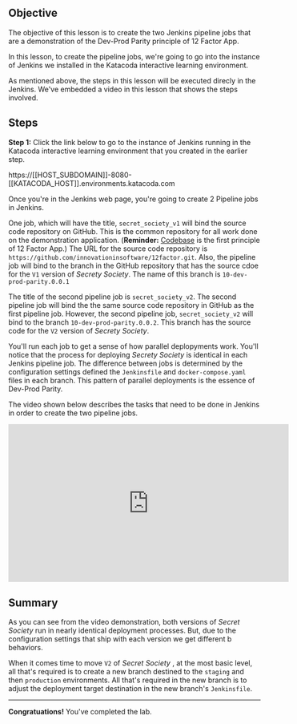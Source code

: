 ## Objective
The objective of this lesson is to create the two Jenkins pipeline jobs that are a demonstration of the Dev-Prod Parity principle of 12 Factor App.

In this lesson, to create the pipeline jobs, we're going to go into the instance of Jenkins we installed in the Katacoda interactive learning environment.

As mentioned above, the steps in this lesson will be executed direcly in the Jenkins. We've embedded a video in this lesson that shows the steps involved.

## Steps

**Step 1:** Click the link below to go to the instance of Jenkins running in the Katacoda interactive learning environment that you created in the earlier step.

https://[[HOST_SUBDOMAIN]]-8080-[[KATACODA_HOST]].environments.katacoda.com

Once you're in the Jenkins web page, you're going to create 2 Pipeline jobs in Jenkins.

One job, which will have the title, `secret_society_v1` will bind the source code repository on GitHub. This is the common repository for all work done on the demonstration application. (**Reminder:** [Codebase](https://12factor.net/) is the first principle of 12 Factor App.) The URL for the source code repository is `https://github.com/innovationinsoftware/12factor.git`. Also, the pipeline job will bind to the branch in the GitHub repository that has the source cdoe for the `V1` version of *Secrety Society*. The name of this branch is `10-dev-prod-parity.0.0.1`

The title of the second pipeline job is `secret_society_v2`. The second pipeline job will bind the the same source code repository in GitHub as the first pipeline job. However, the second pipeline job, `secret_society_v2` will bind to the branch `10-dev-prod-parity.0.0.2`. This branch has the source code for the `V2` version of *Secrety Society*.

You'll run each job to get a sense of how parallel deplopyments work. You'll notice that the process for deploying *Secrety Society* is identical in each Jenkins pipeline job. The difference between jobs is determined by the configuration settings defined the `Jenkinsfile` and `docker-compose.yaml` files in each branch. This pattern of parallel deployments is the essence of Dev-Prod Parity.

The video shown below describes the tasks that need to be done in Jenkins in order to create the two pipeline jobs.

<iframe width="560" height="315" src="https://www.youtube.com/embed/ZSC6In58uJQ" frameborder="0" allow="accelerometer; autoplay; clipboard-write; encrypted-media; gyroscope; picture-in-picture" allowfullscreen></iframe>

## Summary

As you can see from the video demonstration, both versions of *Secret Society* run in nearly identical deployment processes. But, due to the configuration settings that ship with each version we get different b behaviors.

When it comes time to move `V2` of *Secret Society* , at the most basic level, all that's required is to create a new branch destined to the `staging` and then `production` environments. All that's required in the new branch is to adjust the deployment target destination in the new branch's `Jenkinsfile`.

---

**Congratuations!** You've completed the lab.